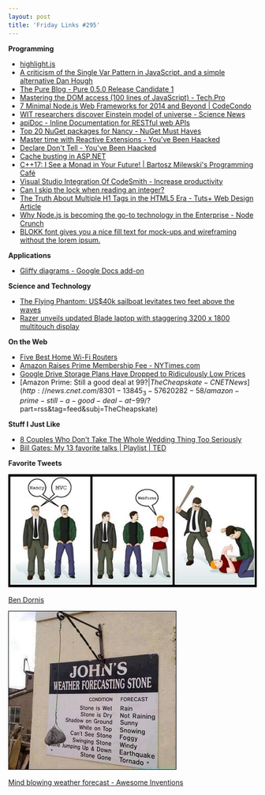 ```yaml
---
layout: post
title: 'Friday Links #295'
---
```

**Programming**

  * [highlight.js](http://highlightjs.org/)
  * [A criticism of the Single Var Pattern in JavaScript, and a simple alternative Dan Hough](http://danielhough.co.uk/blog/single-var-pattern-rant/?utm_content=bufferc69cf&utm_medium=social&utm_source=twitter.com&utm_campaign=buffer)
  * [The Pure Blog - Pure 0.5.0 Release Candidate 1](http://blog.purecss.io/post/79180224574/pure-0-5-0-release-candidate-1)
  * [Mastering the DOM access (100 lines of JavaScript) - Tech.Pro](http://tech.pro/tutorial/1910/mastering-the-dom-access-100-lines-of-javascript)
  * [7 Minimal Node.js Web Frameworks for 2014 and Beyond | CodeCondo](http://codecondo.com/7-minimal-node-js-web-frameworks/)
  * [WIT researchers discover Einstein model of universe - Science News](http://www.irishtimes.com/news/science/wit-researchers-discover-lost-einstein-model-of-universe-1.1713487)
  * [apiDoc - Inline Documentation for RESTful web APIs](http://apidocjs.com/)
  * [Top 20 NuGet packages for Nancy - NuGet Must Haves](http://nugetmusthaves.com/Tag/Nancy?page=2)
  * [Master time with Reactive Extensions - You've Been Haacked](http://haacked.com/archive/2014/03/10/master-time-with-reactive-extensions/?utm_source=feedburner&utm_medium=feed&utm_campaign=Feed%3A+haacked+%28you%27ve+been+HAACKED%29)
  * [Declare Don't Tell - You've Been Haacked](http://haacked.com/archive/2013/11/20/declare-dont-tell.aspx/)
  * [Cache busting in ASP.NET](http://madskristensen.net/post/cache-busting-in-aspnet)
  * [C++17: I See a Monad in Your Future! | Bartosz Milewski's Programming Café](http://bartoszmilewski.com/2014/02/26/c17-i-see-a-monad-in-your-future/)
  * [Visual Studio Integration Of CodeSmith - Increase productivity](http://www.dirkstrauss.com/reviewed/visual-studio-integration?utm_source=twitterfeed&utm_medium=twitter#.UyD05vldU50)
  * [Can I skip the lock when reading an integer?](http://blog.coverity.com/2014/03/12/can-skip-lock-reading-integer/#.UyILuvldXbA)
  * [The Truth About Multiple H1 Tags in the HTML5 Era - Tuts+ Web Design Article](http://webdesign.tutsplus.com/articles/the-truth-about-multiple-h1-tags-in-the-html5-era--webdesign-16824?utm_source=html5weekly&utm_medium=email)
  * [Why Node.js is becoming the go-to technology in the Enterprise - Node Crunch](http://www.nearform.com/nodecrunch/node-js-becoming-go-technology-enterprise?utm_source=nodeweekly&utm_medium=email#.UyN9QfldU50)
  * [BLOKK font gives you a nice fill text for mock-ups and wireframing without the lorem ipsum.](http://blokkfont.com/)

**Applications**

  * [Gliffy diagrams - Google Docs add-on](https://chrome.google.com/webstore/detail/gliffy-diagrams/dajfclncmimpnbpagicmlglpbpamaabo?authuser=0&utm_source=Gliffy%20Customers&utm_source=Gliffy%20Customers&utm_campaign=c3cd2e4381-Google_Docs_Add_on_Announcement3_10_2014&utm_campaign=c3cd2e4381-Google_Docs_Add_on_Announcement3_10_2014&utm_medium=email&utm_medium=email&utm_term=0_162f3dcfc7-c3cd2e4381-36014645)

**Science and Technology**

  * [The Flying Phantom: US$40k sailboat levitates two feet above the waves](http://www.gizmag.com/flying-phantom-hydrofoil-catamaran-sailing/31143/)
  * [Razer unveils updated Blade laptop with staggering 3200 x 1800 multitouch display](http://www.gizmag.com/new-razer-blade-2014/31186/)

**On the Web**

  * [Five Best Home Wi-Fi Routers](http://lifehacker.com/5920709/five-best-home-wi-fi-routers)
  * [Amazon Raises Prime Membership Fee - NYTimes.com](http://www.nytimes.com/2014/03/14/technology/amazon-is-raising-prime-membership-fee.html?partner=rss&emc=rss&_r=0)
  * [Google Drive Storage Plans Have Dropped to Ridiculously Low Prices](http://lifehacker.com/prices-for-monthly-google-drive-storage-plans-dropped-m-1543138182)
  * [Amazon Prime: Still a good deal at $99? | The Cheapskate - CNET News](http://news.cnet.com/8301-13845_3-57620282-58/amazon-prime-still-a-good-deal-at-$99/?part=rss&tag=feed&subj=TheCheapskate)

**Stuff I Just Like**

  * [8 Couples Who Don't Take The Whole Wedding Thing Too Seriously](http://www.huffingtonpost.com/2014/03/04/funny-wedding-rsvps_n_4898021.html)
  * [Bill Gates: My 13 favorite talks | Playlist | TED](http://www.ted.com/playlists/35/bill_gates_my_13_favorite_tal#b03g11t20w14)

**Favorite Tweets**

[![Bhg7C_3IQAAugJZ](/cdn/images/blog/Windows-Live-Writer/Friday-Links-295_10FCD/Bhg7C_3IQAAugJZ_thumb.jpg)](/cdn/images/blog/Windows-Live-Writer/Friday-Links-295_10FCD/Bhg7C_3IQAAugJZ_2.jpg)

[Ben Dornis](https://twitter.com/buildstarted/status/444612332141154304)

[![BiT4aiLIAAAoQj4](/cdn/images/blog/Windows-Live-Writer/Friday-Links-295_10FCD/BiT4aiLIAAAoQj4_thumb.jpg)](/cdn/images/blog/Windows-Live-Writer/Friday-Links-295_10FCD/BiT4aiLIAAAoQj4_2.jpg)

[Mind blowing weather forecast - Awesome Inventions](https://twitter.com/TheWorldImages/status/444609723392720896)

